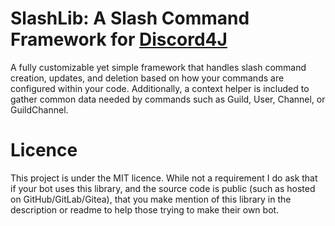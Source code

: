 # SlashLib: A Slash Command Framework for [Discord4J](https://github.com/Discord4J/Discord4J)
A fully customizable yet simple framework that handles slash command creation, updates, and deletion based on how your commands are configured within your code. Additionally, a context helper is included to gather common data needed by commands such as Guild, User, Channel, or GuildChannel.

# Licence
This project is under the MIT licence. While not a requirement I do ask that if your bot uses this library, and the source code is public (such as hosted on GitHub/GitLab/Gitea), that you make mention of this library in the description or readme to help those trying to make their own bot.